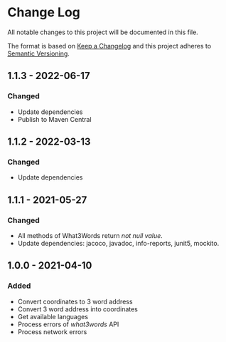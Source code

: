 # Change Log
All notable changes to this project will be documented in this file.

The format is based on [Keep a Changelog](http://keepachangelog.com/)
and this project adheres to [Semantic Versioning](https://semver.org/spec/v2.0.0.html).

## 1.1.3 - 2022-06-17
### Changed
- Update dependencies
- Publish to Maven Central

## 1.1.2 - 2022-03-13
### Changed
- Update dependencies

## 1.1.1 - 2021-05-27
### Changed
- All methods of What3Words return _not null value_.
- Update dependencies: jacoco, javadoc, info-reports, junit5, mockito.

## 1.0.0 - 2021-04-10
### Added
- Convert coordinates to 3 word address
- Convert 3 word address into coordinates
- Get available languages
- Process errors of _what3words_ API
- Process network errors
